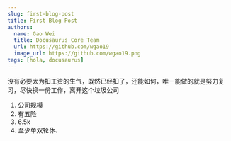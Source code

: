 ```yaml
---
slug: first-blog-post
title: First Blog Post
authors:
  name: Gao Wei
  title: Docusaurus Core Team
  url: https://github.com/wgao19
  image_url: https://github.com/wgao19.png
tags: [hola, docusaurus]
---
```


没有必要太为扣工资的生气，既然已经扣了，还能如何，唯一能做的就是努力复习，尽快换一份工作，离开这个垃圾公司

1. 公司规模
2. 有五险
3. 6.5k
4. 至少单双轮休、
